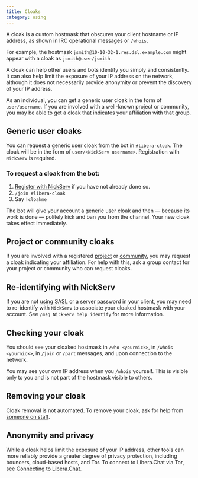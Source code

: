 ```yaml
---
title: Cloaks 
category: using
---
```


A cloak is a custom hostmask that obscures your client hostname or IP address,
as shown in IRC operational messages or `/whois`. 

For example, the hostmask `jsmith@10-10-32-1.res.dsl.example.com` might appear
with a cloak as `jsmith@user/jsmith`.

A cloak can help other users and bots identify you simply and consistently. It
can also help limit the exposure of your IP address on the network, although
it does not necessarily provide anonymity or prevent the discovery of your IP
address. 

As an individual, you can get a generic user cloak in the form of
`user/username`. If you are involved with a well-known project or community,
you may be able to get a cloak that indicates your affiliation with that
group. 

## Generic user cloaks

You can request a generic user cloak from the bot in `#libera-cloak`. The
cloak will be in the form of `user/<NickServ username>`. Registration with
`NickServ` is required.

### To request a cloak from the bot:

1. [Register with NickServ](/guides/registration) if you have not already
   done so.
2. `/join #libera-cloak`
3. Say `!cloakme`

The bot will give your account a generic user cloak and then — because its work
is done — politely kick and ban you from the channel. Your new cloak takes
effect immediately. 

## Project or community cloaks

If you are involved with a registered
[project](https://libera.chat/chanreg#project-registration) or
[community](https://libera.chat/chanreg#community-registration), you may
request a cloak indicating your affiliation. For help with this, ask a group
contact for your project or community who can request cloaks.

## Re-identifying with NickServ

If you are not [using SASL](/guides/sasl) or a server password in your client,
you may need to re-identify with `NickServ` to associate your cloaked hostmask
with your account. See `/msg NickServ help identify` for more information.

## Checking your cloak

You should see your cloaked hostmask in `/who <yournick>`, in `/whois
<yournick>`, in `/join` or `/part` messages, and upon connection to the
network.

You may see your own IP address when you `/whois` yourself. This is visible
only to you and is not part of the hostmask visible to others.

## Removing your cloak

Cloak removal is not automated. To remove your cloak, ask for help from
[someone on
staff](https://libera.chat/about#wider-staff-and-organisation-membership).

## Anonymity and privacy

While a cloak helps limit the exposure of your IP address, other tools can
more reliably provide a greater degree of privacy protection, including
bouncers, cloud-based hosts, and Tor. To connect to Libera.Chat via Tor, see
[Connecting to Libera.Chat](/guides/connect#accessing-liberachat-via-tor).
